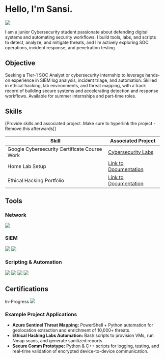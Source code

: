 # Hello, I'm Sansi. 
<a href="https://www.linkedin.com/in/sansi-pokharel/"><img src="https://img.shields.io/badge/-LinkedIn-0072b1?&style=for-the-badge&logo=linkedin&logoColor=white" /></a>

I am a junior Cybersecurity student passionate about defending digital systems and automating security workflows. I build tools, labs, and scripts to detect, analyze, and mitigate threats, and I’m actively exploring SOC operations, incident response, and penetration testing.

## Objective
Seeking a Tier-1 SOC Analyst or cybersecurity internship to leverage hands-on experience in SIEM log analysis, incident triage, and automation. Skilled in ethical hacking, lab environments, and threat mapping, with a track record of building secure systems and accelerating detection and response workflows. 
Available for summer internships and part-time roles.


## Skills
[Provide skills and associated project. Make sure to hyperlink the project - Remove this afterwards]]

| Skill                                         | Associated Project         |
|-----------------------------------------------|----------------------------|
| Google Cybersecurity Certificate Course Work        | <a href="https://usfedu-my.sharepoint.com/:f:/r/personal/sansi_usf_edu/Documents/Google%20Cybersecurity?csf=1&web=1&e=LENW6u">Cybersecurity Labs</a>|
| Home Lab Setup | <a href="https://github.com/Sansi00/ethical-hacking-portfolio/tree/main/labs/Lab1-TestLabSetup">Link to Documentation</a>|
| Ethical Hacking Portfolio         |<a href="https://github.com/Sansi00/ethical-hacking-portfolio/tree/main">Link to Documentation</a>| |

## Tools

### Network
<div>
    <img src="https://img.shields.io/badge/-Wireshark-1679A7?&style=for-the-badge&logo=Wireshark&logoColor=white" />
</div>

### SIEM
<div>
    <img src="https://img.shields.io/badge/-Microsoft_Sentinel-0078D4?&style=for-the-badge&logo=Microsoft&logoColor=white" />
    <img src="https://img.shields.io/badge/-Splunk-000000?&style=for-the-badge&logo=Splunk&logoColor=white" />
</div>

### Scripting & Automation
<div>
    <img src="https://img.shields.io/badge/-Python-3776AB?&style=for-the-badge&logo=Python&logoColor=white" />
    <img src="https://img.shields.io/badge/-PowerShell-012456?&style=for-the-badge&logo=PowerShell&logoColor=white" />
    <img src="https://img.shields.io/badge/-Automation-F0DB4F?&style=for-the-badge&logo=GitHubActions&logoColor=white" />
    <img src="https://img.shields.io/badge/-Git-F05032?&style=for-the-badge&logo=Git&logoColor=white" />
</div>

## Certifications
<div>
In-Progress <img src="https://img.shields.io/badge/-Security%2B-FF0000?&style=for-the-badge&logo=CompTIA&logoColor=white" />
</div>


### Example Project Applications
- **Azure Sentinel Threat Mapping:** PowerShell + Python automation for geolocation extraction and enrichment of 10,000+ threats.  
- **Ethical Hacking Labs Automation:** Bash scripts to provision VMs, run Nmap scans, and generate sanitized reports.  
- **Secure Comm Prototype:** Python & C++ scripts for logging, testing, and real-time validation of encrypted device-to-device communication.

